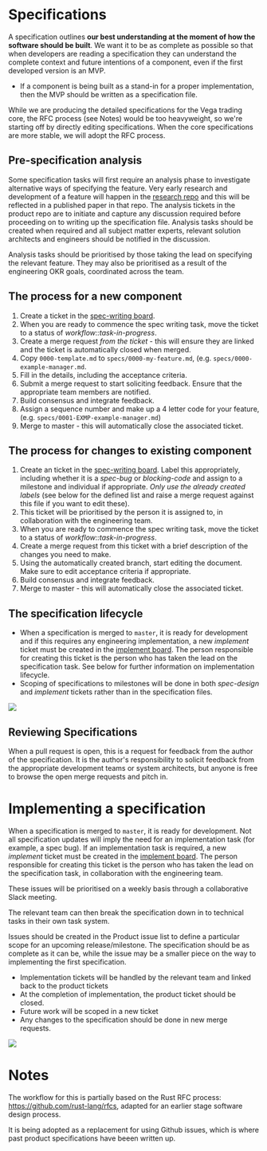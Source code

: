# Specifications
A specification outlines **our best understanding at the moment of how the software should be built**. We want it to be as complete as possible so that when developers are reading a specification they can understand the complete context and future intentions of a component, even if the first developed version is an MVP.

- If a component is being built as a stand-in for a proper implementation, then the MVP should be written as a specification file.

While we are producing the detailed specifications for the Vega trading core, the RFC process (see Notes) would be too heavyweight, so we're starting off by directly editing specifications. When the core specifications are more stable, we will adopt the RFC process.

## Pre-specification analysis
Some specification tasks will first require an analysis phase to investigate alternative ways of specifying the feature. Very early research and development of a feature will happen in the [research repo](https://github.com/vegaprotocol/research) and this will be reflected in a published paper in that repo.  The analysis  tickets in the product repo are to initiate and capture any discussion required before proceeding on to writing up the specification file. Analysis tasks should be created when required and all subject matter experts, relevant solution architects and engineers should be notified in the discussion.

Analysis tasks should be prioritised by those taking the lead on specifying the relevant feature. They may also be prioritised as a result of the engineering OKR goals, coordinated across the team.

## The process for a new component
1. Create a ticket in the [spec-writing board](https://github.com/orgs/vegaprotocol/projects/78).
1. When you are ready to commence the spec writing task, move the ticket to a status of _workflow::task-in-progress_.
1. Create a merge request *from the ticket* - this will ensure they are linked and the ticket is automatically closed when merged.
1. Copy `0000-template.md` to `specs/0000-my-feature.md`, (e.g. `specs/0000-example-manager.md`.
1. Fill in the details, including the acceptance criteria.
1. Submit a merge request to start soliciting feedback. Ensure that the appropriate team members are notified.
1. Build consensus and integrate feedback.
1. Assign a sequence number and make up a 4 letter code for your feature, (e.g. `specs/0001-EXMP-example-manager.md`)
1. Merge to master - this will automatically close the associated ticket.

## The process for changes to existing component
1. Create an ticket in the [spec-writing board](https://github.com/orgs/vegaprotocol/projects/78). Label this appropriately, including whether it is a _spec-bug_ or _blocking-code_ and assign to a milestone and individual if appropriate. *Only use the already created labels* (see below for the defined list and raise a merge request against this file if you want to edit these).
1. This ticket will be prioritised by the person it is assigned to, in collaboration with the engineering team.
1. When you are ready to commence the spec writing task, move the ticket to a status of _workflow::task-in-progress_.
1. Create a merge request from this ticket with a brief description of the changes you need to make.
1. Using the automatically created branch, start editing the document. Make sure to edit acceptance criteria if appropriate.
1. Build consensus and integrate feedback.
1. Merge to master - this will automatically close the associated ticket.

## The specification lifecycle
- When a specification is merged to `master`, it is ready for development and if this requires any engineering implementation, a new _implement_ ticket must be created in the [implement board](https://github.com/orgs/vegaprotocol/projects/42). The person responsible for creating this ticket is the person who has taken the lead on the specification task. See below for further information on implementation lifecycle.
- Scoping of specifications to milestones will be done in both _spec-design_ and _implement_ tickets rather than in the specification files.

[![](https://mermaid.ink/img/eyJjb2RlIjoic2VxdWVuY2VEaWFncmFtXG4gICAgbG9vcCBEZXNpZ25cbiAgICAgICAgU3BlY2lmaWNhdGlvbiB0YXNrLT4-TWVyZ2UgcmVxdWVzdDogV3JpdGUgc3BlY2lmaWNhdGlvblxuTWVyZ2UgcmVxdWVzdC0-PlNwZWNpZmljYXRpb24gdGFzazogSW50ZWdyYXRlIGZlZWRiYWNrICAgIFxuICAgIGVuZFxuTWVyZ2UgcmVxdWVzdC0-PkltcGxlbWVudGF0aW9uIHRhc2s6IFNjb3BlIG5leHQgcmVsZWFzZVxuICAgICAgICBNZXJnZSByZXF1ZXN0IC0tPj5NZXJnZSByZXF1ZXN0OiBDbG9zZSB0aWNrZXRcbiAgICAgICAgSW1wbGVtZW50YXRpb24gdGFzayAtLT4-SW1wbGVtZW50YXRpb24gdGFzazogTmV3IHRpY2tldCAiLCJtZXJtYWlkIjp7fSwidXBkYXRlRWRpdG9yIjpmYWxzZX0)](https://mermaid-js.github.io/mermaid-live-editor/#/edit/eyJjb2RlIjoic2VxdWVuY2VEaWFncmFtXG4gICAgbG9vcCBEZXNpZ25cbiAgICAgICAgU3BlY2lmaWNhdGlvbiB0YXNrLT4-TWVyZ2UgcmVxdWVzdDogV3JpdGUgc3BlY2lmaWNhdGlvblxuTWVyZ2UgcmVxdWVzdC0-PlNwZWNpZmljYXRpb24gdGFzazogSW50ZWdyYXRlIGZlZWRiYWNrICAgIFxuICAgIGVuZFxuTWVyZ2UgcmVxdWVzdC0-PkltcGxlbWVudGF0aW9uIHRhc2s6IFNjb3BlIG5leHQgcmVsZWFzZVxuICAgICAgICBNZXJnZSByZXF1ZXN0IC0tPj5NZXJnZSByZXF1ZXN0OiBDbG9zZSB0aWNrZXRcbiAgICAgICAgSW1wbGVtZW50YXRpb24gdGFzayAtLT4-SW1wbGVtZW50YXRpb24gdGFzazogTmV3IHRpY2tldCAiLCJtZXJtYWlkIjp7fSwidXBkYXRlRWRpdG9yIjpmYWxzZX0)

## Reviewing Specifications
When a pull request is open, this is a request for feedback from the author of the specification. It is the author's responsibility to solicit feedback from the appropriate development teams or system architects, but anyone is free to browse the open merge requests and pitch in.

# Implementing a specification
When a specification is merged to `master`, it is ready for development. Not all specification updates will imply the need for an implementation task (for example, a spec bug). If an implementation task is required, a new _implement_ ticket must be created in the [implement board](https://github.com/orgs/vegaprotocol/projects/42). The person responsible for creating this ticket is the person who has taken the lead on the specification task, in collaboration with the engineering team.

These issues will be prioritised on a weekly basis through a collaborative Slack meeting.

The relevant team can then break the specification down in to technical tasks in their own task system.

Issues should be created in the Product issue list to define a particular scope for an upcoming release/milestone. The specification should be as complete as it can be, while the issue may be a smaller piece on the way to implementing the first specification.

- Implementation tickets will be handled by the relevant team and linked back to the product tickets
- At the completion of implementation, the product ticket should be closed.
- Future work will be scoped in a new ticket
- Any changes to the specification should be done in new merge requests.

[![](https://mermaid.ink/img/eyJjb2RlIjoic2VxdWVuY2VEaWFncmFtXG5cbkltcGxlbWVudCB0YXNrLT4-RGV2ZWxvcG1lbnQ6IEVuZ2luZWVycyBsaW5rIHRvIHRoZWlyIG93biB0aWNrZXRzXG5EZXZlbG9wbWVudC0tPj5EZXZlbG9wbWVudDogIEVuZ2luZWVycyBjcmVhdGUgb3duIHRpY2tldHNcbkltcGxlbWVudCB0YXNrLT4-RGV2ZWxvcG1lbnQ6IFJldmlldyBhY2NlcHRhbmNlIGNyaXRlcmlhIGFnYWluc3QgdGVzdHNcbkltcGxlbWVudCB0YXNrLT4-RGV2ZWxvcG1lbnQ6IFFBXG5JbXBsZW1lbnQgdGFzay0-PkRldmVsb3BtZW50OiBSZWxlYXNlIiwibWVybWFpZCI6e30sInVwZGF0ZUVkaXRvciI6ZmFsc2V9)](https://mermaid-js.github.io/mermaid-live-editor/#/edit/eyJjb2RlIjoic2VxdWVuY2VEaWFncmFtXG5cbkltcGxlbWVudCB0YXNrLT4-RGV2ZWxvcG1lbnQ6IEVuZ2luZWVycyBsaW5rIHRvIHRoZWlyIG93biB0aWNrZXRzXG5EZXZlbG9wbWVudC0tPj5EZXZlbG9wbWVudDogIEVuZ2luZWVycyBjcmVhdGUgb3duIHRpY2tldHNcbkltcGxlbWVudCB0YXNrLT4-RGV2ZWxvcG1lbnQ6IFJldmlldyBhY2NlcHRhbmNlIGNyaXRlcmlhIGFnYWluc3QgdGVzdHNcbkltcGxlbWVudCB0YXNrLT4-RGV2ZWxvcG1lbnQ6IFFBXG5JbXBsZW1lbnQgdGFzay0-PkRldmVsb3BtZW50OiBSZWxlYXNlIiwibWVybWFpZCI6e30sInVwZGF0ZUVkaXRvciI6ZmFsc2V9)

# Notes
The workflow for this is partially based on the Rust RFC process: https://github.com/rust-lang/rfcs, adapted for an earlier stage software design process.

It is being adopted as a replacement for using Github issues, which is where past product specifications have beeen written up.

